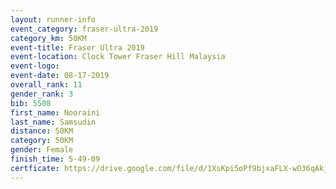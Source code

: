 ```yaml
---
layout: runner-info 
event_category: fraser-ultra-2019 
category_km: 50KM 
event-title: Fraser Ultra 2019 
event-location: Clock Tower Fraser Hill Malaysia 
event-logo: 
event-date: 08-17-2019 
overall_rank: 11
gender_rank: 3
bib: 5508
first_name: Nooraini
last_name: Samsudin
distance: 50KM
category: 50KM
gender: Female
finish_time: 5-49-09
certficate: https://drive.google.com/file/d/1XsKpi5oPf9bjxaFLX-wO36qAkjnN7eeP/view?usp=sharing
---
```

